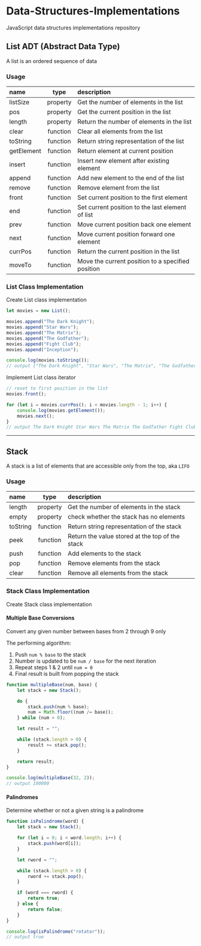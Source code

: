 # Data-Structures-Implementations

JavaScript data structures implementations repository

## List ADT (Abstract Data Type)

A list is an ordered sequence of data

### Usage

| name       |   type   | description                                       |
| :--------- | :------: | :------------------------------------------------ |
| listSize   | property | Get the number of elements in the list            |
| pos        | property | Get the current position in the list              |
| length     | property | Return the number of elements in the list         |
| clear      | function | Clear all elements from the list                  |
| toString   | function | Return string representation of the list          |
| getElement | function | Return element at current position                |
| insert     | function | Insert new element after existing element         |
| append     | function | Add new element to the end of the list            |
| remove     | function | Remove element from the list                      |
| front      | function | Set current position to the first element         |
| end        | function | Set current position to the last element of list  |
| prev       | function | Move current position back one element            |
| next       | function | Move current position forward one element         |
| currPos    | function | Return the current position in the list           |
| moveTo     | function | Move the current position to a specified position |

### List Class Implementation

Create List class implementation

```javascript
let movies = new List();

movies.append("The Dark Knight");
movies.append("Star Wars");
movies.append("The Matrix");
movies.append("The Godfather");
movies.append("Fight Club");
movies.append("Inception");

console.log(movies.toString());
// output ["The Dark Knight", "Star Wars", "The Matrix", "The Godfather", "Fight Club", "Inception"]
```

Implement List class iterator

```javascript
// reset to first position in the list
movies.front();

for (let i = movies.currPos(); i < movies.length - 1; i++) {
    console.log(movies.getElement());
    movies.next();
}
// output The Dark Knight Star Wars The Matrix The Godfather Fight Club Inception
```

---

## Stack

A stack is a list of elements that are accessible only from the top, aka `LIFO`

### Usage

| name     |   type   | description                                     |
| :------- | :------: | :---------------------------------------------- |
| length   | property | Get the number of elements in the stack         |
| empty    | property | check whether the stack has no elements         |
| toString | function | Return string representation of the stack       |
| peek     | function | Return the value stored at the top of the stack |
| push     | function | Add elements to the stack                       |
| pop      | function | Remove elements from the stack                  |
| clear    | function | Remove all elements from the stack              |

### Stack Class Implementation

Create Stack class implementation

#### Multiple Base Conversions

Convert any given number between bases from 2 through 9 only

The performing algorithm:

1. Push `num % base` to the stack
2. Number is updated to be `num / base` for the next iteration
3. Repeat steps 1 & 2 until `num = 0`
4. Final result is built from popping the stack

```javascript
function multipleBase(num, base) {
    let stack = new Stack();

    do {
        stack.push(num % base);
        num = Math.floor((num /= base));
    } while (num > 0);

    let result = "";

    while (stack.length > 0) {
        result += stack.pop();
    }

    return result;
}

console.log(multipleBase(32, 2));
// output 100000
```

#### Palindromes

Determine whether or not a given string is a palindrome

```javascript
function isPalindrome(word) {
    let stack = new Stack();

    for (let i = 0; i < word.length; i++) {
        stack.push(word[i]);
    }

    let rword = "";

    while (stack.length > 0) {
        rword += stack.pop();
    }

    if (word === rword) {
        return true;
    } else {
        return false;
    }
}

console.log(isPalindrome("rotator"));
// output true
```
